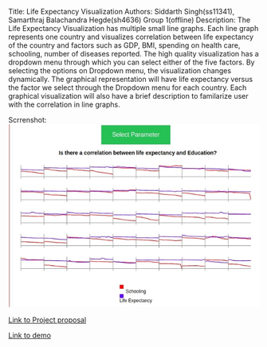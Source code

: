 Title: Life Expectancy Visualization
Authors: Siddarth Singh(ss11341), Samarthraj Balachandra Hegde(sh4636)
Group 1(offline)
Description: The Life Expectancy Visualization has multiple small line graphs. Each line graph represents one country and visualizes 
correlation between life expectancy of the country and factors such as GDP, BMI, spending on health care, schooling, number of diseases reported.
The high quality visualization has a dropdown menu through which you can select either of the five factors. By selecting the 
options on Dropdown menu, the visualization changes dynamically. The graphical representation will have life expectancy versus
the factor we select through the Dropdown menu for each country. Each graphical visualization will also have a brief description
to familarize user with the correlation in line graphs. 

Scrrenshot: 
![Alt text](https://github.com/NYU-VIS-FALL2018/storytelling-group-1/blob/master/Selection_038.jpg?raw=true "Title")



[Link to Project proposal](https://github.com/NYU-VIS-FALL2018/storytelling-group-1/blob/master/proposal.pdf) 


[Link to demo](https://nyu-vis-fall2018.github.io/storytelling-group-1/)
